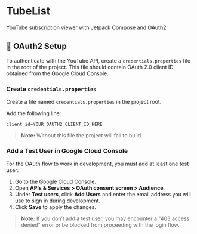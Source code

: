 # TubeList
YouTube subscription viewer with Jetpack Compose and OAuth2

## 🔐 OAuth2 Setup
To authenticate with the YouTube API, create a `credentials.properties` file in the root of the project. This file should contain OAuth 2.0 client ID obtained from the Google Cloud Console.

### Create `credentials.properties`

Create a file named `credentials.properties` in the project root.

Add the following line:

```
client_id=YOUR_OAUTH2_CLIENT_ID_HERE
```

> **Note:** Without this file the project will fail to build.

### Add a Test User in Google Cloud Console

For the OAuth flow to work in development, you must add at least one test user:

1. Go to the [Google Cloud Console](https://console.cloud.google.com/).
2. Open **APIs & Services > OAuth consent screen > Audience**.
3. Under **Test users**, click **Add Users** and enter the email address you will use to sign in during development.
4. Click **Save** to apply the changes.

> **Note:** If you don’t add a test user, you may encounter a "403 access denied" error or be blocked from proceeding with the login flow.
